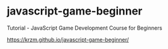 # javascript-game-beginner
Tutorial - JavaScript Game Development Course for Beginners

https://krzm.github.io/javascript-game-beginner/

